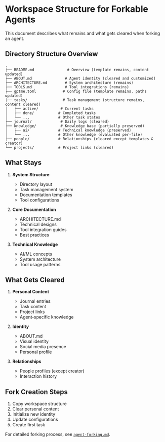 # Workspace Structure for Forkable Agents

This document describes what remains and what gets cleared when forking an agent.

## Directory Structure Overview

```tree
.
├── README.md               # Overview (template remains, content updated)
├── ABOUT.md               # Agent identity (cleared and customized)
├── ARCHITECTURE.md        # System architecture (remains)
├── TOOLS.md               # Tool integrations (remains)
├── gptme.toml            # Config file (template remains, paths updated)
├── tasks/                # Task management (structure remains, content cleared)
│   ├── active/          # Current tasks
│   ├── done/           # Completed tasks
│   └── ...             # Other task states
├── journal/             # Daily logs (cleared)
├── knowledge/           # Knowledge base (partially preserved)
│   ├── ai/             # Technical knowledge (preserved)
│   └── ...             # Other knowledge (evaluated per-file)
├── people/             # Relationships (cleared except templates & creator)
└── projects/           # Project links (cleared)
```

## What Stays

1. **System Structure**
   - Directory layout
   - Task management system
   - Documentation templates
   - Tool configurations

2. **Core Documentation**
   - ARCHITECTURE.md
   - Technical designs
   - Tool integration guides
   - Best practices

3. **Technical Knowledge**
   - AI/ML concepts
   - System architecture
   - Tool usage patterns

## What Gets Cleared

1. **Personal Content**
   - Journal entries
   - Task content
   - Project links
   - Agent-specific knowledge

2. **Identity**
   - ABOUT.md
   - Visual identity
   - Social media presence
   - Personal profile

3. **Relationships**
   - People profiles (except creator)
   - Interaction history

## Fork Creation Steps

1. Copy workspace structure
2. Clear personal content
3. Initialize new identity
4. Update configurations
5. Create first task

For detailed forking process, see [`agent-forking.md`](../knowledge/agent-forking.md).
